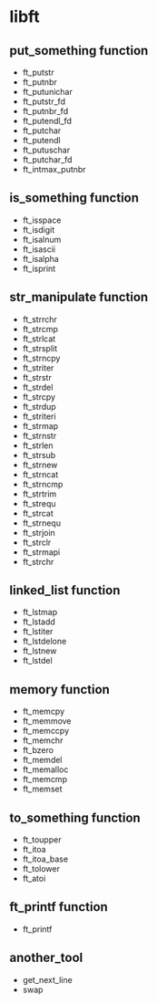 # libft

## put_something function
- ft_putstr
- ft_putnbr
- ft_putunichar
- ft_putstr_fd
- ft_putnbr_fd
- ft_putendl_fd
- ft_putchar
- ft_putendl
- ft_putuschar
- ft_putchar_fd
- ft_intmax_putnbr

## is_something function
- ft_isspace
- ft_isdigit
- ft_isalnum
- ft_isascii
- ft_isalpha
- ft_isprint

## str_manipulate function
- ft_strrchr
- ft_strcmp
- ft_strlcat
- ft_strsplit
- ft_strncpy
- ft_striter
- ft_strstr
- ft_strdel
- ft_strcpy
- ft_strdup
- ft_striteri
- ft_strmap
- ft_strnstr
- ft_strlen
- ft_strsub
- ft_strnew
- ft_strncat
- ft_strncmp
- ft_strtrim
- ft_strequ
- ft_strcat
- ft_strnequ
- ft_strjoin
- ft_strclr
- ft_strmapi
- ft_strchr

## linked_list function
- ft_lstmap
- ft_lstadd
- ft_lstiter
- ft_lstdelone
- ft_lstnew
- ft_lstdel

## memory function
- ft_memcpy
- ft_memmove
- ft_memccpy
- ft_memchr
- ft_bzero
- ft_memdel
- ft_memalloc
- ft_memcmp
- ft_memset

## to_something function
- ft_toupper
- ft_itoa
- ft_itoa_base
- ft_tolower
- ft_atoi

## ft_printf function
- ft_printf

## another_tool
- get_next_line
- swap
